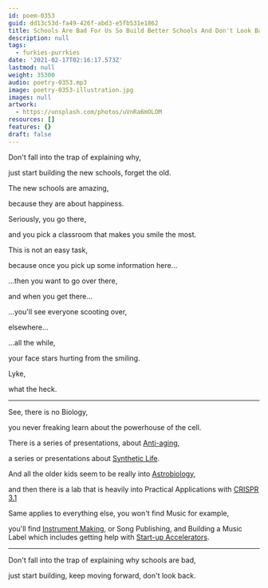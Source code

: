 ```yaml
---
id: poem-0353
guid: dd13c53d-fa49-426f-abd3-e5fb531e1862
title: Schools Are Bad For Us So Build Better Schools And Don't Look Back
description: null
tags:
  - furkies-purrkies
date: '2021-02-17T02:16:17.573Z'
lastmod: null
weight: 35300
audio: poetry-0353.mp3
image: poetry-0353-illustration.jpg
images: null
artwork:
  - https://unsplash.com/photos/uVnRa6mOLOM
resources: []
features: {}
draft: false
---
```


Don't fall into the trap of explaining why,

just start building the new schools, forget the old.

The new schools are amazing,

because they are about happiness.

Seriously, you go there,

and you pick a classroom that makes you smile the most.

This is not an easy task,

because once you pick up some information here...

...then you want to go over there,

and when you get there...

...you'll see everyone scooting over,

elsewhere...

...all the while,

your face stars hurting from the smiling.

Lyke,

what the heck.

---

See, there is no Biology,

you never freaking learn about the powerhouse of the cell.

There is a series of presentations, about [Anti-aging](https://www.youtube.com/watch?v=AvWtSUdOWVI),

a series or presentations about [Synthetic Life](https://www.youtube.com/watch?v=QHIocNOHd7A).

And all the older kids seem to be really into [Astrobiology](https://www.youtube.com/watch?v=EszGIvRdgTE),

and then there is a lab that is heavily into Practical Applications with [CRISPR 3.1](https://www.youtube.com/watch?v=jAhjPd4uNFY)

Same applies to everything else, you won't find Music for example,

you'll find [Instrument Making](https://www.youtube.com/watch?v=46w99bZ3W_M), or Song Publishing, and Building a Music Label which includes getting help with [Start-up Accelerators](https://www.youtube.com/watch?v=_4JtyLKDjXk).

---

Don't fall into the trap of explaining why schools are bad,

just start building, keep moving forward, don't look back.
